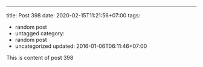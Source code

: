 ---
title: Post 398
date: 2020-02-15T11:21:56+07:00
tags:
  - random post
  - untagged
category:
  - random post
  - uncategorized
updated: 2016-01-06T06:11:46+07:00

This is content of post 398